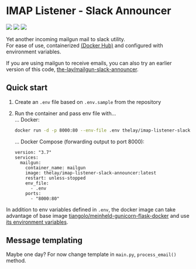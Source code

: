 # IMAP Listener - Slack Announcer
[<img src="https://img.shields.io/badge/dockerhub-images-green.svg?logo=Docker">](https://hub.docker.com/r/thelay/imap-listener-slack-announcer/)
[<img src="https://img.shields.io/badge/github-repository-green.svg?logo=Github">](https://github.com/the-lay/imap-listener-slack-announcer)
[<img src="https://github.com/the-lay/imap-listener-slack-announcer/actions/workflows/dockerhub_publish.yml/badge.svg?branch=main">](https://github.com/the-lay/imap-listener-slack-announcer/actions/workflows/dockerhub_publish.yml)

Yet another incoming mailgun mail to slack utility.  
For ease of use, containerized [(Docker Hub)](https://hub.docker.com/r/thelay/imap-listener-slack-announcer/) 
and configured with environment variables.

If you are using mailgun to receive emails, you can also try an earlier version of this code, 
[the-lay/mailgun-slack-announcer](https://github.com/the-lay/mailgun-slack-announcer).

## Quick start

1. Create an `.env` file based on `.env.sample` from the repository
2. Run the container and pass env file with...  
    ... Docker:
    ```bash
    docker run -d -p 8000:80 --env-file .env thelay/imap-listener-slack-announcer:latest
    ```

    ... Docker Compose (forwarding output to port 8000): 
    ```docker-compose
    version: "3.7"
    services:
      mailgun:
        container_name: mailgun
        image: thelay/imap-listener-slack-announcer:latest
        restart: unless-stopped
        env_file:
          - .env
        ports:
          - "8000:80"
    ```

In addition to env variables defined in `.env`, the docker image can take advantage of base image 
[tiangolo/meinheld-gunicorn-flask-docker](https://github.com/tiangolo/meinheld-gunicorn-flask-docker)
and use
[its environment variables](https://github.com/tiangolo/meinheld-gunicorn-flask-docker#environment-variables).

## Message templating
Maybe one day? For now change template in `main.py`, `process_email()` method.
